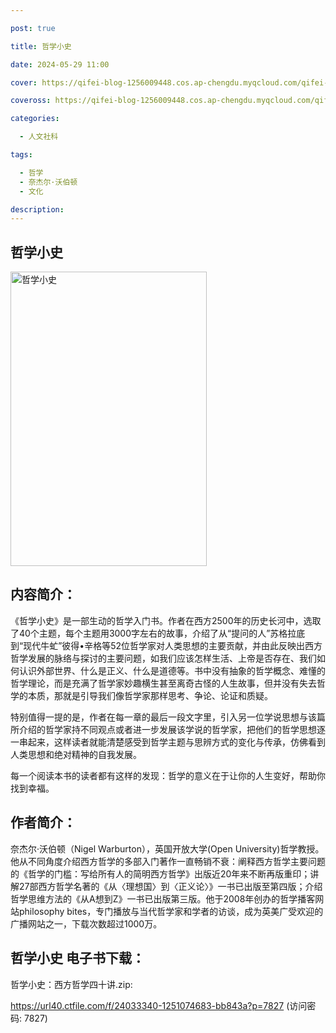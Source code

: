 ```yaml
---

post: true

title: 哲学小史

date: 2024-05-29 11:00

cover: https://qifei-blog-1256009448.cos.ap-chengdu.myqcloud.com/qifei-blog/65a667a6871b83018ad63484.jpg

coveross: https://qifei-blog-1256009448.cos.ap-chengdu.myqcloud.com/qifei-blog/65a667a6871b83018ad63484.jpg

categories:

  - 人文社科

tags:

  - 哲学
  - 奈杰尔·沃伯顿
  - 文化

description:
---
```




## 哲学小史
<img alt="哲学小史 " class="aligncenter loading" data-was-processed="true" decoding="async" fetchpriority="high" height="471" src="https://qifei-blog-1256009448.cos.ap-chengdu.myqcloud.com/qifei-blog/65a667a6871b83018ad63484.jpg " style="cursor: zoom-in;" width="314"/>

## 内容简介：

《哲学小史》是一部生动的哲学入门书。作者在西方2500年的历史长河中，选取了40个主题，每个主题用3000字左右的故事，介绍了从“提问的人”苏格拉底到“现代牛虻”彼得•辛格等52位哲学家对人类思想的主要贡献，并由此反映出西方哲学发展的脉络与探讨的主要问题，如我们应该怎样生活、上帝是否存在、我们如何认识外部世界、什么是正义、什么是道德等。书中没有抽象的哲学概念、难懂的哲学理论，而是充满了哲学家妙趣横生甚至离奇古怪的人生故事，但并没有失去哲学的本质，那就是引导我们像哲学家那样思考、争论、论证和质疑。

特别值得一提的是，作者在每一章的最后一段文字里，引入另一位学说思想与该篇所介绍的哲学家持不同观点或者进一步发展该学说的哲学家，把他们的哲学思想逐一串起来，这样读者就能清楚感受到哲学主题与思辨方式的变化与传承，仿佛看到人类思想和绝对精神的自我发展。

每一个阅读本书的读者都有这样的发现：哲学的意义在于让你的人生变好，帮助你找到幸福。

## 作者简介：

奈杰尔·沃伯顿（Nigel Warburton），英国开放大学(Open University)哲学教授。他从不同角度介绍西方哲学的多部入门著作一直畅销不衰：阐释西方哲学主要问题的《哲学的门槛：写给所有人的简明西方哲学》出版近20年来不断再版重印；讲解27部西方哲学名著的《从〈理想国〉到〈正义论〉》一书已出版至第四版；介绍哲学思维方法的《从A想到Z》一书已出版第三版。他于2008年创办的哲学播客网站philosophy bites，专门播放与当代哲学家和学者的访谈，成为英美广受欢迎的广播网站之一，下载次数超过1000万。

## 哲学小史 电子书下载：



哲学小史：西方哲学四十讲.zip: 

https://url40.ctfile.com/f/24033340-1251074683-bb843a?p=7827 (访问密码: 7827)
